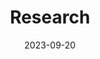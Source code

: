 ---
title: Research
url: "/research"
date: 2023-09-20
description: An overview of my research experience. I work with machine learning and statistical techniques to analyse big datasets.
headerTransparent: true
layout: custom
sections:


- template: hero
  options:
    paddingTop: false
    paddingBottom: false
    borderTop: false
    borderBottom: false
    theme: primary
    classes: "my-custom-class another-custom-class"
  alignHorizontal: left
  alignVertical: middle
  height: 700px
  headings:
    heading: Unlocking the full potential of huge astronomy datasets
    subHeading: 
    text: "with machine learning, statistics and software"
  background:
    backgroundImage: "/images/content/research/gaia.jpg"
    opacity: 1.0
    monotone: false
  image:
    image: ''
    shadow: false
    border: false
    
    
- template: info
  heading: Detecting star clusters with Gaia
  options:
    paddingTop: true
    paddingBottom: true
    borderTop: false
    borderBottom: false
    theme: base
    classes: ""
  align: left
  description: The Gaia satellite is revolutionising our understanding of the Milky Way, with around 1 billion reliable sources in the latest release (DR3). Thousands of star clusters can be found within this data, but doing so requires efficient ways to autonomously and reliably search through it. I used clustering algorithms to create the largest ever catalogue of star clusters within our own galaxy.
  image: "/images/content/research/ocs_artist_impression.jpg"
  buttons:
  - button: 
    text: Related blog posts
    external: false
    url: "/categories/star-clusters"
  - button: 
    text: Latest paper
    external: false
    url: "/posts/230324-gaia-cluster-catalogue/"
    theme: base-text
  
  
- template: info
  heading: Validation and characterisation of star clusters
  options:
    theme: base-offset
  align: right
  description: It's important to not only catalogue star clusters but to do so as reliably as possible. To enhance our catalogue, I'm working on statistical ways to validate star clusters based on their density, photometry, and dynamical properties. This uses a range of techniques, including a Bayesian convolutional neural network and a statistical model for whether or not a candidate cluster is gravitationally bound.
  image: "/images/content/research/cst_with_distance.jpg"
  buttons:
  - button: 
    text: Related blog posts
    external: false
    url: "/categories/star-clusters"
  - button: 
    text: Latest paper
    external: false
    url: "/posts/230324-gaia-cluster-catalogue/"
    theme: base-text
    

- template: info
  heading: Open source software
  options:
    paddingTop: true
    paddingBottom: true
    borderTop: false
    borderBottom: false
    theme: base
    classes: ""
  align: left
  description: Open source software has been key to my PhD, and I'd really love to give some things back to the community. All of the code from my PhD will be open sourced in the near future - watch this space! In addition, I'm currently developing open source software to help astronomers communicate on the Bluesky social network.
  image: "/images/content/research/ocelot.png"
  buttons:
  - button: 
    url: https://github.com/emilyhunt
    text: Check out my GitHub
    external: true
  

- template: cta
  options:
    paddingTop: false
    paddingBottom: false
    theme: primary
  heading: Publications
  description: 
  buttons:
  - button: 
    url: https://ui.adsabs.harvard.edu/search/q=orcid%3A0000-0002-5555-8058&sort=date+desc
    text: View my publications on ADS
    external: true
    theme: primary-text
  - button: 
    url: /categories/paper-summaries/
    text: Blog posts about my papers
    external: false
    theme: primary-text
    
    
- template: grid
  options:
    theme: base
  heading: Other research
  text: Here's some other stuff I did before my PhD.
  contentType: research_other
  sortBy: weight
  align: left
  limit: 4
  columns: 6
  columnsMobile: 12
  card:
    partial: card
    shadow: false
    border: false
    padding: true
    showTitle: true
    showDescription: true
    showDate: false
    showThumbnail: true
    showThumbnailLink: true
---